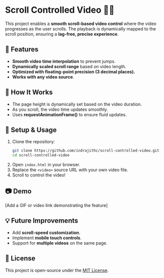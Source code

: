 # Scroll Controlled Video 🎥🚀

This project enables a **smooth scroll-based video control** where the video progresses as the user scrolls. The playback is dynamically mapped to the scroll position, ensuring a **lag-free, precise experience**.

## 🌟 Features
- **Smooth video time interpolation** to prevent jumps.
- **Dynamically scaled scroll range** based on video length.
- **Optimized with floating-point precision (3 decimal places).**
- **Works with any video source**.

## 📜 How It Works
- The page height is dynamically set based on the video duration.
- As you scroll, the video time updates smoothly.
- Uses **requestAnimationFrame()** to ensure fluid updates.

## 🚀 Setup & Usage
1. Clone the repository:
   ```sh
   git clone https://github.com/indrajithc/scroll-controlled-video.git
   cd scroll-controlled-video
   ```
2. Open `index.html` in your browser.
3. Replace the `<video>` source URL with your own video file.
4. Scroll to control the video!

## 📷 Demo
[Add a GIF or video link demonstrating the feature]

## 💡 Future Improvements
- Add **scroll-speed customization**.
- Implement **mobile touch controls**.
- Support for **multiple videos** on the same page.

## 📝 License
This project is open-source under the [MIT License](LICENSE).
